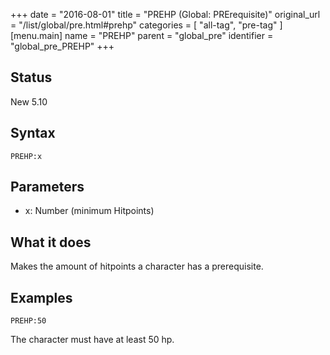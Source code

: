 +++
date = "2016-08-01"
title = "PREHP (Global: PRErequisite)"
original_url = "/list/global/pre.html#prehp"
categories = [ "all-tag", "pre-tag" ]
[menu.main]
    name = "PREHP"
    parent = "global_pre"
    identifier = "global_pre_PREHP"
+++

## Status

New 5.10

## Syntax

`PREHP:x`

## Parameters

-   x: Number (minimum Hitpoints)



What it does
------------

Makes the amount of hitpoints a character has a prerequisite.

Examples
--------

`PREHP:50`

The character must have at least 50 hp.

